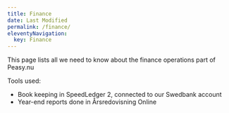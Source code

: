 ```yaml
---
title: Finance
date: Last Modified 
permalink: /finance/
eleventyNavigation:
  key: Finance
---
```

This page lists all we need to know about the finance operations part of Peasy.nu

Tools used:
* Book keeping in SpeedLedger 2, connected to our Swedbank account
* Year-end reports done in Årsredovisning Online
